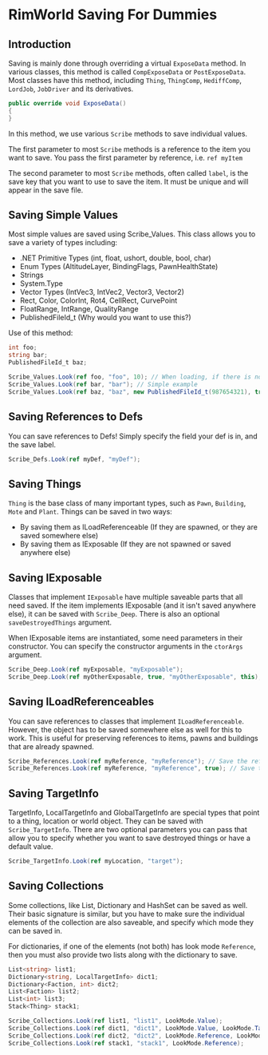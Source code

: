 # RimWorld Saving For Dummies

## Introduction
Saving is mainly done through overriding a virtual `ExposeData` method. In various classes, this method is called `CompExposeData` or `PostExposeData`. Most classes have this method, including `Thing`, `ThingComp`, `HediffComp`, `LordJob`, `JobDriver` and its derivatives.

```cs
public override void ExposeData()
{
}
```

In this method, we use various `Scribe` methods to save individual values.

The first parameter to most `Scribe` methods is a reference to the item you want to save. You pass the first parameter by reference, i.e. `ref myItem`

The second parameter to most `Scribe` methods, often called `label`, is the save key that you want to use to save the item. It must be unique and will appear in the save file.

## Saving Simple Values
Most simple values are saved using Scribe_Values. This class allows you to save a variety of types including:
- .NET Primitive Types (int, float, ushort, double, bool, char)
- Enum Types (AltitudeLayer, BindingFlags, PawnHealthState)
- Strings
- System.Type
- Vector Types (IntVec3, IntVec2, Vector3, Vector2)
- Rect, Color, ColorInt, Rot4, CellRect, CurvePoint
- FloatRange, IntRange, QualityRange
- PublishedFileId_t (Why would you want to use this?)

Use of this method: 
```cs
int foo;
string bar;
PublishedFileId_t baz;

Scribe_Values.Look(ref foo, "foo", 10); // When loading, if there is no entry of the value of foo, set it to 10
Scribe_Values.Look(ref bar, "bar"); // Simple example
Scribe_Values.Look(ref baz, "baz", new PublishedFileId_t(987654321), true); // When loading, if there is no entry of the value of foo, set it to new PublishedFileId_t(987654321). Also force save the value
```

## Saving References to Defs
You can save references to Defs! Simply specify the field your def is in, and the save label.

```cs
Scribe_Defs.Look(ref myDef, "myDef");
```

## Saving Things
`Thing` is the base class of many important types, such as `Pawn`, `Building`, `Mote` and `Plant`. Things can be saved in two ways:
- By saving them as ILoadReferenceable (If they are spawned, or they are saved somewhere else)
- By saving them as IExposable (If they are not spawned or saved anywhere else)

## Saving IExposable
Classes that implement `IExposable` have multiple saveable parts that all need saved. If the item implements IExposable (and it isn't saved anywhere else), it can be saved with `Scribe_Deep`. There is also an optional `saveDestroyedThings` argument.

When IExposable items are instantiated, some need parameters in their constructor. You can specify the constructor arguments in the `ctorArgs` argument.
```cs
Scribe_Deep.Look(ref myExposable, "myExposable");
Scribe_Deep.Look(ref myOtherExposable, true, "myOtherExposable", this); // Saves myOtherExposable even if destroyed, and passes `this` to the constructor.
```

## Saving ILoadReferenceables
You can save references to classes that implement `ILoadReferenceable`. However, the object has to be saved somewhere else as well for this to work. This is useful for preserving references to items, pawns and buildings that are already spawned.

```cs
Scribe_References.Look(ref myReference, "myReference"); // Save the reference, unless destroyed.
Scribe_References.Look(ref myReference, "myReference", true); // Save the reference, even if destroyed.
```

## Saving TargetInfo
TargetInfo, LocalTargetInfo and GlobalTargetInfo are special types that point to a thing, location or world object. They can be saved with `Scribe_TargetInfo`. There are two optional parameters you can pass that allow you to specify whether you want to save destroyed things or have a default value.

```cs
Scribe_TargetInfo.Look(ref myLocation, "target");
```

## Saving Collections
Some collections, like List, Dictionary and HashSet can be saved as well. Their basic signature is similar, but you have to make sure the individual elements of the collection are also saveable, and specify which mode they can be saved in.

For dictionaries, if one of the elements (not both) has look mode `Reference`, then you must also provide two lists along with the dictionary to save. 

```cs
List<string> list1;
Dictionary<string, LocalTargetInfo> dict1;
Dictionary<Faction, int> dict2;
List<Faction> list2;
List<int> list3;
Stack<Thing> stack1;

Scribe_Collections.Look(ref list1, "list1", LookMode.Value);
Scribe_Collections.Look(ref dict1, "dict1", LookMode.Value, LookMode.TargetInfo);
Scribe_Collections.Look(ref dict2, "dict2", LookMode.Reference, LookMode.Value, ref list2, ref list3);
Scribe_Collections.Look(ref stack1, "stack1", LookMode.Reference);
```